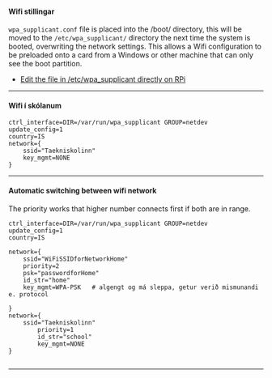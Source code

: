 
#### Wifi stillingar
`wpa_supplicant.conf` file is placed into the /boot/ directory, this will be moved to the `/etc/wpa_supplicant/` directory the next time the system is booted, overwriting the network settings. This allows a Wifi configuration to be preloaded onto a card from a Windows or other machine that can only see the boot partition.

- [Edit the file in /etc/wpa_supplicant directly on RPi ](https://learn.adafruit.com/adafruits-raspberry-pi-lesson-3-network-setup/setting-up-wifi-with-occidentalis#edit-the-file-in-slash-etc-slash-wpa-supplicant-3015510-9)

---

#### Wifi í skólanum

```
ctrl_interface=DIR=/var/run/wpa_supplicant GROUP=netdev
update_config=1
country=IS
network={
    ssid="Taekniskolinn"
    key_mgmt=NONE
}
```

---

#### Automatic switching between wifi network

The priority works that higher number connects first if both are in range.

```
ctrl_interface=DIR=/var/run/wpa_supplicant GROUP=netdev
update_config=1
country=IS

network={
	ssid="WiFiSSIDforNetworkHome"
	priority=2
	psk="passwordforHome"
	id_str="home"
	key_mgmt=WPA-PSK   # algengt og má sleppa, getur verið mismunandi e. protocol

}
network={
	ssid="Taekniskolinn"  
    	priority=1 
    	id_str="school"
    	key_mgmt=NONE
}


```

---

